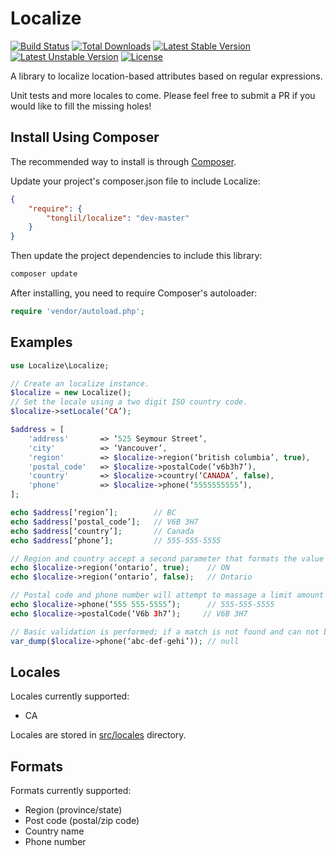 # Localize

[![Build Status](https://travis-ci.org/tonglil/localize.svg)](https://travis-ci.org/tonglil/localize)
[![Total Downloads](https://poser.pugx.org/tonglil/localize/downloads.svg)](https://packagist.org/packages/tonglil/localize)
[![Latest Stable Version](https://poser.pugx.org/tonglil/localize/v/stable.svg)](https://packagist.org/packages/tonglil/localize)
[![Latest Unstable Version](https://poser.pugx.org/tonglil/localize/v/unstable.svg)](https://packagist.org/packages/tonglil/localize)
[![License](https://poser.pugx.org/tonglil/localize/license.svg)](https://packagist.org/packages/tonglil/localize)

A library to localize location-based attributes based on regular expressions.

Unit tests and more locales to come. Please feel free to submit a PR if you would like to fill the missing holes!

## Install Using Composer

The recommended way to install is through [Composer](http://getcomposer.org).

Update your project's composer.json file to include Localize:

```json
{
    "require": {
        "tonglil/localize": "dev-master"
    }
}
```

Then update the project dependencies to include this library:

```bash
composer update
```

After installing, you need to require Composer's autoloader:

```php
require 'vendor/autoload.php';
```

## Examples

```php
use Localize\Localize;

// Create an localize instance.
$localize = new Localize();
// Set the locale using a two digit ISO country code.
$localize->setLocale(‘CA’);

$address = [
    'address'       => ‘525 Seymour Street’,
    'city'          => ‘Vancouver’,
    'region'        => $localize->region(‘british columbia’, true),
    'postal_code'   => $localize->postalCode(‘v6b3h7’),
    'country'       => $localize->country(‘CANADA’, false),
    'phone'         => $localize->phone(‘5555555555’),
];

echo $address[‘region’];        // BC
echo $address[‘postal_code’];   // V6B 3H7
echo $address[‘country’];       // Canada
echo $address[‘phone’];         // 555-555-5555

// Region and country accept a second parameter that formats the value to its short version when true, or uses the long version when omitted.
echo $localize->region(‘ontario’, true);    // ON
echo $localize->region(‘ontario’, false);   // Ontario

// Postal code and phone number will attempt to massage a limit amount of formatting into the standard output.
echo $localize->phone(‘555 555-5555’);      // 555-555-5555
echo $localize->postalCode(‘V6b 3h7’);     // V6B 3H7

// Basic validation is performed; if a match is not found and can not be massaged to a format, null is returned.
var_dump($localize->phone(‘abc-def-gehi’)); // null
```

## Locales

Locales currently supported:
- CA

Locales are stored in [src/locales](src/locales) directory.

## Formats

Formats currently supported:

- Region (province/state)
- Post code (postal/zip code)
- Country name
- Phone number
